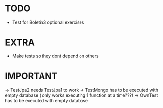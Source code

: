 # TODO


* Test for Boletin3 optional exercises


# EXTRA

* Make tests so they dont depend on others


# IMPORTANT

-> TestJpa2 needs TestJpa1 to work
-> TestMongo has to be executed with empty database ( only works executing 1 function at a time???)
-> OwnTest has to be executed with empty database